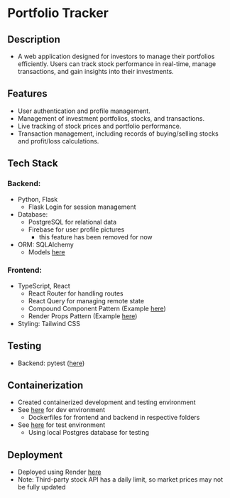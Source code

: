 # Portfolio Tracker

## Description

- A web application designed for investors to manage their portfolios efficiently. Users can track stock performance in real-time, manage transactions, and gain insights into their investments.

## Features

- User authentication and profile management.
- Management of investment portfolios, stocks, and transactions.
- Live tracking of stock prices and portfolio performance.
- Transaction management, including records of buying/selling stocks and profit/loss calculations.

## Tech Stack

### Backend:

- Python, Flask
  - Flask Login for session management
- Database:
  - PostgreSQL for relational data
  - Firebase for user profile pictures
    - this feature has been removed for now
- ORM: SQLAlchemy
  - Models [here](backend/flasktracker/models.py)

### Frontend:

- TypeScript, React
  - React Router for handling routes
  - React Query for managing remote state
  - Compound Component Pattern (Example [here](frontend/src/components/Modal.tsx))
  - Render Props Pattern (Example [here](frontend/src/components/Table.tsx))
- Styling: Tailwind CSS

## Testing

- Backend: pytest ([here](backend/tests/))

## Containerization

- Created containerized development and testing environment
- See [here](docker-compose.dev.yml) for dev environment
  - Dockerfiles for frontend and backend in respective folders
- See [here](docker-compose.test.yml) for test environment
  - Using local Postgres database for testing

## Deployment

- Deployed using Render [here](https://portfolio-tracker-klvl.onrender.com)
- Note: Third-party stock API has a daily limit, so market prices may not be fully updated
